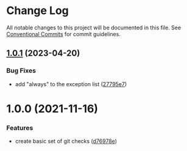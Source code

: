 # Change Log

All notable changes to this project will be documented in this file.
See [Conventional Commits](https://conventionalcommits.org) for commit guidelines.

## [1.0.1](https://github.com/bluecatengineering/commitlint-packages/compare/@bluecateng/commitlint-plugin-bluecateng@1.0.0...@bluecateng/commitlint-plugin-bluecateng@1.0.1) (2023-04-20)

### Bug Fixes

- add "always" to the exception list ([27795e7](https://github.com/bluecatengineering/commitlint-packages/commit/27795e766f91e6d9ccd6c56e8ec7f27bb2472e77))

# 1.0.0 (2021-11-16)

### Features

- create basic set of git checks ([d76978e](https://github.com/bluecatengineering/commitlint-packages/commit/d76978e365f0909d68516d1c7f21095c6952bbd7))
